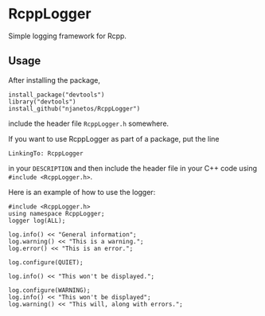 # RcppLogger

Simple logging framework for Rcpp.

## Usage

After installing the package,

```
install_package("devtools")
library("devtools")
install_github("njanetos/RcppLogger")
```

include the header file `RcppLogger.h` somewhere.

If you want to use RcppLogger as part of a package, put the line
```
LinkingTo: RcppLogger
```
in your `DESCRIPTION` and then include the header file in your C++ code using `#include <RcppLogger.h>`.

Here is an example of how to use the logger:

```
#include <RcppLogger.h>
using namespace RcppLogger;
logger log(ALL);

log.info() << "General information";
log.warning() << "This is a warning.";
log.error() << "This is an error.";

log.configure(QUIET);

log.info() << "This won't be displayed.";

log.configure(WARNING);
log.info() << "This won't be displayed";
log.warning() << "This will, along with errors.";
```

